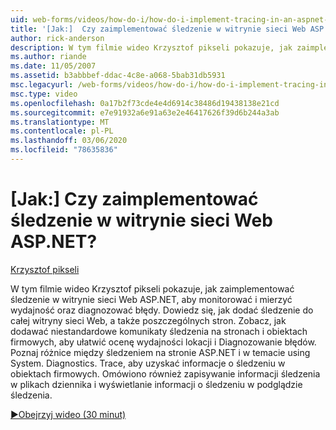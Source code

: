 ```yaml
---
uid: web-forms/videos/how-do-i/how-do-i-implement-tracing-in-an-aspnet-web-site
title: '[Jak:]  Czy zaimplementować śledzenie w witrynie sieci Web ASP.NET? | Microsoft Docs'
author: rick-anderson
description: W tym filmie wideo Krzysztof pikseli pokazuje, jak zaimplementować śledzenie w witrynie sieci Web ASP.NET, aby monitorować i mierzyć wydajność oraz diagnozować błędy.
ms.author: riande
ms.date: 11/05/2007
ms.assetid: b3abbbef-ddac-4c8e-a068-5bab31db5931
msc.legacyurl: /web-forms/videos/how-do-i/how-do-i-implement-tracing-in-an-aspnet-web-site
msc.type: video
ms.openlocfilehash: 0a17b2f73cde4e4d6914c38486d19438138e21cd
ms.sourcegitcommit: e7e91932a6e91a63e2e46417626f39d6b244a3ab
ms.translationtype: MT
ms.contentlocale: pl-PL
ms.lasthandoff: 03/06/2020
ms.locfileid: "78635836"
---
```

# <a name="how-do-i--implement-tracing-in-an-aspnet-web-site"></a>[Jak:]  Czy zaimplementować śledzenie w witrynie sieci Web ASP.NET?

[Krzysztof pikseli](https://twitter.com/chrispels)

W tym filmie wideo Krzysztof pikseli pokazuje, jak zaimplementować śledzenie w witrynie sieci Web ASP.NET, aby monitorować i mierzyć wydajność oraz diagnozować błędy. Dowiedz się, jak dodać śledzenie do całej witryny sieci Web, a także poszczególnych stron. Zobacz, jak dodawać niestandardowe komunikaty śledzenia na stronach i obiektach firmowych, aby ułatwić ocenę wydajności lokacji i Diagnozowanie błędów. Poznaj różnice między śledzeniem na stronie ASP.NET i w temacie using System. Diagnostics. Trace, aby uzyskać informacje o śledzeniu w obiektach firmowych. Omówiono również zapisywanie informacji śledzenia w plikach dziennika i wyświetlanie informacji o śledzeniu w podglądzie śledzenia.

[&#9654;Obejrzyj wideo (30 minut)](https://channel9.msdn.com/Blogs/ASP-NET-Site-Videos/how-do-i-implement-tracing-in-an-aspnet-web-site)
